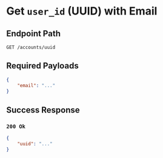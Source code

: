 # Get `user_id` (UUID) with Email

## Endpoint Path

`GET /accounts/uuid`

## Required Payloads

```json
{
	"email": "..."
}
```

## Success Response

### `200 Ok`

```json
{
	"uuid": "..."
}
```

